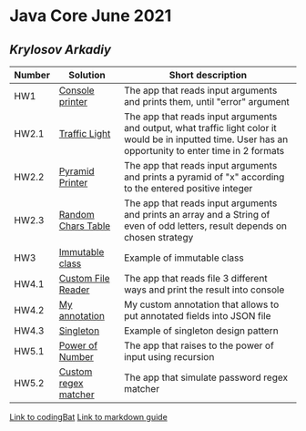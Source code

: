 # Java Core June 2021

## *Krylosov Arkadiy*

| Number | Solution  | Short description
| --- | --- | --- |
| HW1 | [Console printer](https://github.com/NikolaevArtem/Java_Core_June_2021/tree/feature/KrylosovArkady/src/main/java/homework_1) | The app that reads input arguments and prints them, until "error" argument |
| HW2.1 | [Traffic Light](https://github.com/NikolaevArtem/Java_Core_June_2021/tree/feature/KrylosovArkady/src/main/java/homework_2/traffic_light) | The app that reads input arguments and output, what traffic light color it would be in inputted time. User has an opportunity to enter time in 2 formats |
| HW2.2 | [Pyramid Printer](https://github.com/NikolaevArtem/Java_Core_June_2021/tree/feature/KrylosovArkady/src/main/java/homework_2/pyramid_printer) | The app that reads input arguments and prints a pyramid of "x" according to the entered positive integer|
| HW2.3 | [Random Chars Table](https://github.com/NikolaevArtem/Java_Core_June_2021/tree/feature/KrylosovArkady/src/main/java/homework_2/random_chars_table) | The app that reads input arguments and prints an array and a String of even of odd letters, result depends on chosen strategy| 
| HW3 | [Immutable class](https://github.com/NikolaevArtem/Java_Core_June_2021/tree/feature/KrylosovArkady/src/main/java/homework_3) | Example of immutable class|
| HW4.1 | [Custom File Reader](https://github.com/NikolaevArtem/Java_Core_June_2021/tree/feature/KrylosovArkady/src/main/java/homework_4/custom_file_reader) |The app that reads file 3 different ways and print the result into console | 
| HW4.2 | [My annotation](https://github.com/NikolaevArtem/Java_Core_June_2021/tree/feature/KrylosovArkady/src/main/java/homework_4/custom_annotation) | My custom annotation that allows to put annotated fields into JSON file| 
| HW4.3 | [Singleton](https://github.com/NikolaevArtem/Java_Core_June_2021/tree/feature/KrylosovArkady/src/main/java/homework_4/singleton) |Example of singleton design pattern | 
| HW5.1 | [Power of Number](https://github.com/NikolaevArtem/Java_Core_June_2021/tree/feature/KrylosovArkady/src/main/java/homework_5/power_of_number) |The app that raises to the power of input using recursion  |
| HW5.2 | [Custom regex matcher](https://github.com/NikolaevArtem/Java_Core_June_2021/tree/feature/KrylosovArkady/src/main/java/homework_5/custom_regex_matcher) |The app that simulate password regex matcher |
[Link to codingBat](https://codingbat.com/done?user=krylosov.arkady@yandex.ru&tag=8157289593)
[Link to markdown guide](https://github.com/adam-p/markdown-here/wiki/Markdown-Cheatsheet)
